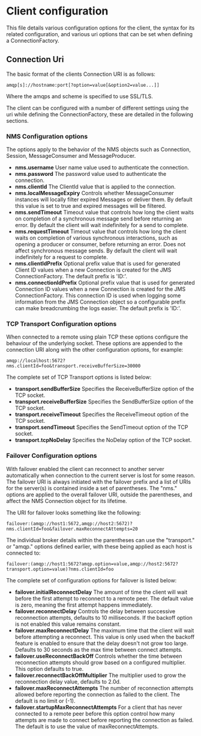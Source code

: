 # Client configuration
This file details various configuration options for the client, the syntax for its related configuration, and various uri options that can be set when defining a ConnectionFactory. 

## Connection Uri
The basic format of the clients Connection URI is as follows:

```
amqp[s]://hostname:port[?option=value[&option2=value...]]
```

Where the amqps and scheme is specified to use SSL/TLS.

The client can be configured with a number of different settings using the uri while defining the ConnectionFactory, these are detailed in the following sections.

### NMS Configuration options
The options apply to the behavior of the NMS objects such as Connection, Session, MessageConsumer and MessageProducer.

- **nms.username** User name value used to authenticate the connection.
- **nms.password** The password value used to authenticate the connection.
- **nms.clientId** The ClientId value that is applied to the connection.
- **nms.localMessageExpiry** Controls whether MessageConsumer instances will locally filter expired Messages or deliver them. By default this value is set to true and expired messages will be filtered.
- **nms.sendTimeout** Timeout value that controls how long the client waits on completion of a synchronous message send before returning an error. By default the client will wait indefinitely for a send to complete.
- **nms.requestTimeout** Timeout value that controls how long the client waits on completion of various synchronous interactions, such as opening a producer or consumer, before returning an error. Does not affect synchronous message sends. By default the client will wait indefinitely for a request to complete.
- **nms.clientIdPrefix** Optional prefix value that is used for generated Client ID values when a new Connection is created for the JMS ConnectionFactory. The default prefix is 'ID:'.
- **nms.connectionIdPrefix** Optional prefix value that is used for generated Connection ID values when a new Connection is created for the JMS ConnectionFactory. This connection ID is used when logging some information from the JMS Connection object so a configurable prefix can make breadcrumbing the logs easier. The default prefix is 'ID:'.

### TCP Transport Configuration options
When connected to a remote using plain TCP these options configure the behaviour of the underlying socket. These options are appended to the connection URI along with the other configuration options, for example:

```
amqp://localhost:5672?nms.clientId=foo&transport.receiveBufferSize=30000
```

The complete set of TCP Transport options is listed below:

- **transport.sendBufferSize** Specifies the ReceiveBufferSize option of the TCP socket.
- **transport.receiveBufferSize** Specifies the SendBufferSize option of the TCP socket.
- **transport.receiveTimeout** Specifies the ReceiveTimeout option of the TCP socket.
- **transport.sendTimeout** Specifies the SendTimeout option of the TCP socket.
- **transport.tcpNoDelay** Specifies the NoDelay option of the TCP socket.

### Failover Configuration options
With failover enabled the client can reconnect to another server automatically when connection to the current server is lost for some reason. The failover URI is always initiated with the failover prefix and a list of URIs for the server(s) is contained inside a set of parentheses. The "nms." options are applied to the overall failover URI, outside the parentheses, and affect the NMS Connection object for its lifetime.

The URI for failover looks something like the following:

```
failover:(amqp://host1:5672,amqp://host2:5672)?nms.clientId=foo&failover.maxReconnectAttempts=20
```

The individual broker details within the parentheses can use the "transport." or "amqp." options defined earlier, with these being applied as each host is connected to:

```
failover:(amqp://host1:5672?amqp.option=value,amqp://host2:5672?transport.option=value)?nms.clientId=foo
```

The complete set of configuration options for failover is listed below:

- **failover.initialReconnectDelay** The amount of time the client will wait before the first attempt to reconnect to a remote peer. The default value is zero, meaning the first attempt happens immediately.
- **failover.reconnectDelay** Controls the delay between successive reconnection attempts, defaults to 10 milliseconds. If the backoff option is not enabled this value remains constant.
- **failover.maxReconnectDelay** The maximum time that the client will wait before attempting a reconnect. This value is only used when the backoff feature is enabled to ensure that the delay doesn't not grow too large. Defaults to 30 seconds as the max time between connect attempts.
- **failover.useReconnectBackOff** Controls whether the time between reconnection attempts should grow based on a configured multiplier. This option defaults to true.
- **failover.reconnectBackOffMultiplier** The multiplier used to grow the reconnection delay value, defaults to 2.0d.
- **failover.maxReconnectAttempts** The number of reconnection attempts allowed before reporting the connection as failed to the client. The default is no limit or (-1).
- **failover.startupMaxReconnectAttempts** For a client that has never connected to a remote peer before this option control how many attempts are made to connect before reporting the connection as failed. The default is to use the value of maxReconnectAttempts.